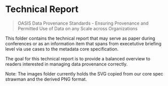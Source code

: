 # Technical Report

> OASIS Data Provenance Standards - Ensuring Provenance and Permitted Use of Data on any Scale across Organizations

This folder contains the technical report that may serve as paper during conferences or as an information item
that spans from execetutive briefing level via use cases to the metadata core specification.

The goal for this technical report is to provide a balanced overview to readers interested in managing data provenance correctly.

Note: The images folder currently holds the SVG copied from our core spec strawman and the derived PNG format.
